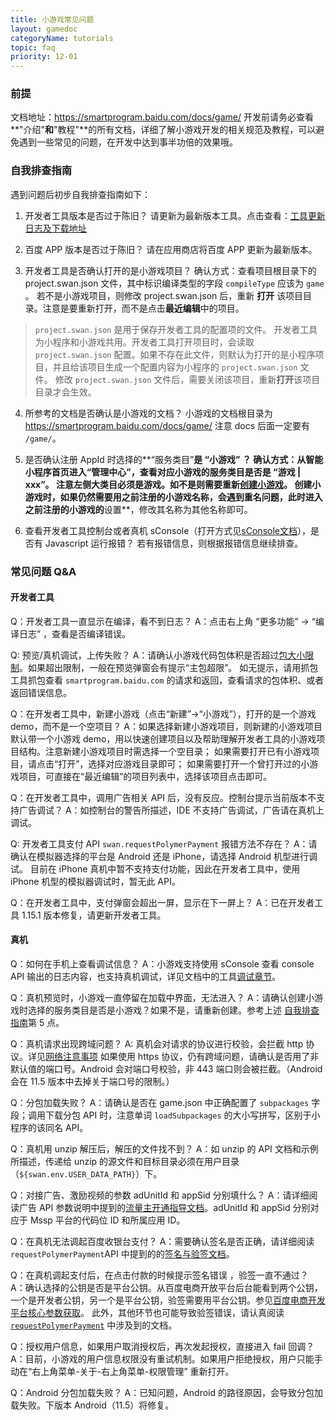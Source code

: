 ```yaml
---
title: 小游戏常见问题
layout: gamedoc
categoryName: tutorials
topic: faq
priority: 12-01
---
```


### 前提
文档地址：https://smartprogram.baidu.com/docs/game/
开发前请务必查看**"介绍"**和**"教程"**的所有文档，详细了解小游戏开发的相关规范及教程，可以避免遇到一些常见的问题，在开发中达到事半功倍的效果哦。

### 自我排查指南
遇到问题后初步自我排查指南如下：
1. 开发者工具版本是否过于陈旧？
请更新为最新版本工具。点击查看：[工具更新日志及下载地址](/tutorials/devtools/uplog/#开发者工具历史更新日志)

2. 百度 APP 版本是否过于陈旧？
请在应用商店将百度 APP 更新为最新版本。

3. 开发者工具是否确认打开的是小游戏项目？
确认方式：查看项目根目录下的 project.swan.json 文件，其中标识编译类型的字段 `compileType` 应该为 `game` 。
若不是小游戏项目，则修改 project.swan.json 后，重新 **打开** 该项目目录。注意是要重新打开，而不是点击**最近编辑**中的项目。

> `project.swan.json` 是用于保存开发者工具的配置项的文件。
开发者工具为小程序和小游戏共用。开发者工具打开项目时，会读取 `project.swan.json` 配置。如果不存在此文件，则默认为打开的是小程序项目，并且给该项目生成一个配置内容为小程序的 `project.swan.json` 文件。
修改 `project.swan.json` 文件后，需要关闭该项目，重新**打开**该项目目录才会生效。

4. 所参考的文档是否确认是小游戏的文档？
小游戏的文档根目录为 https://smartprogram.baidu.com/docs/game/ 注意 docs 后面一定要有 `/game/`。

5. 是否确认注册 AppId 时选择的**“服务类目”**是 **“小游戏”** ？
确认方式：从智能小程序首页进入“管理中心”，查看对应小游戏的服务类目是否是 “游戏 | xxx”。
注意左侧大类目必须是游戏。如不是则需要重新[创建小游戏](http://smartprogram.baidu.com/docs/game/introduction/prerare/register_consummate/)。
创建小游戏时，如果仍然需要用之前注册的小游戏名称，会遇到重名问题，此时进入之前注册的小游戏的**设置**，修改其名称为其他名称即可。

6. 查看开发者工具控制台或者真机 sConsole（打开方式见[sConsole文档](https://smartprogram.baidu.com/docs/game/tutorials/devtools/smartappdebug/#sConsole)），是否有 Javascript 运行报错？
若有报错信息，则根据报错信息继续排查。

### 常见问题 Q&A

#### 开发者工具

Q：开发者工具一直显示在编译，看不到日志？
A：点击右上角 “更多功能” -> “编译日志” ，查看是否编译错误。

Q: 预览/真机调试，上传失败？
A：请确认小游戏代码包体积是否超过[包大小限制](/game/tutorials/subpackages/sub/#包大小限制)。如果超出限制，一般在预览弹窗会有提示“主包超限”。
如无提示，请用抓包工具抓包查看 `smartprogram.baidu.com` 的请求和返回，查看请求的包体积、或者返回错误信息。

Q：在开发者工具中，新建小游戏（点击“新建”->“小游戏”），打开的是一个游戏 demo，而不是一个空项目？
A：如果选择新建小游戏项目，则新建的小游戏项目默认带一个小游戏 demo，用以快速创建项目以及帮助理解开发者工具的小游戏项目结构。注意新建小游戏项目时需选择一个空目录；
如果需要打开已有小游戏项目，请点击“打开”，选择对应游戏目录即可；
如果需要打开一个曾打开过的小游戏项目，可直接在“最近编辑”的项目列表中，选择该项目点击即可。

Q：在开发者工具中，调用广告相关 API 后，没有反应。控制台提示当前版本不支持广告调试？
A：如控制台的警告所描述，IDE 不支持广告调试，广告请在真机上调试。

Q: 开发者工具支付 API `swan.requestPolymerPayment` 报错方法不存在？
A：请确认在模拟器选择的平台是 Android 还是 iPhone，请选择 Android 机型进行调试。
目前在 iPhone 真机中暂不支持支付功能，因此在开发者工具中，使用 iPhone 机型的模拟器调试时，暂无此 API。

Q：在开发者工具中，支付弹窗会超出一屏，显示在下一屏上？
A：已在开发者工具 1.15.1 版本修复，请更新开发者工具。

#### 真机
Q：如何在手机上查看调试信息？
A：小游戏支持使用 sConsole 查看 console API 输出的日志内容，也支持真机调试，详见文档中的工具[调试章节](/game/tutorials/devtools/smartappdebug/)。

Q：真机预览时，小游戏一直停留在加载中界面，无法进入？
A：请确认创建小游戏时选择的服务类目是否是小游戏？如果不是，请重新创建。参考上述 [自我排查指南](./#自我排查指南)第 5 点。

Q：真机请求出现跨域问题？
A: 真机会对请求的协议进行校验，会拦截 http 协议。详见[网络注意事项](/game/tutorials/network/careful/)
如果使用 https 协议，仍有跨域问题，请确认是否用了非默认值的端口号。Android 会对端口号校验，非 443 端口则会被拦截。（Android 会在 11.5 版本中去掉关于端口号的限制。）

Q：分包加载失败？
A：请确认是否在  game.json 中正确配置了 `subpackages` 字段；调用下载分包 API 时，注意单词 `loadSubpackages` 的大小写拼写，区别于小程序的该同名 API。

Q：真机用 unzip 解压后，解压的文件找不到？
A：如 unzip 的 API 文档和示例所描述，传递给 unzip 的源文件和目标目录必须在用户目录（`${swan.env.USER_DATA_PATH}`）下。

Q：对接广告、激励视频的参数 adUnitId 和 appSid 分别填什么？
A：请详细阅读广告 API 参数说明中提到的[流量主开通指导文档](https://smartprogram.baidu.com/docs/game/introduction/flow_open/guide/)。adUnitId 和 appSid 分别对应于 Mssp 平台的代码位 ID 和所属应用 ID。

Q：在真机无法调起百度收银台支付？
A：需要确认签名是否正确，请详细阅读 `requestPolymerPayment`API 中提到的的[签名与验签文档](https://dianshang.baidu.com/platform/doclist/index.html#!/doc/nuomiplus_2_base/sign_v2.md)。

Q：在真机调起支付后，在点击付款的时候提示签名错误 ，验签一直不通过？
A：确认选择的公钥是否是平台公钥。从百度电商开放平台后台能看到两个公钥，一个是开发者公钥，另一个是平台公钥，验签需要用平台公钥。参见[百度电商开发平台核心参数获取](https://dianshang.baidu.com/platform/doclist/index.html#!/doc/nuomiplus_1_guide/mini_program_cashier/parameter.md)。
此外，其他环节也可能导致验签错误，请认真阅读 [`requestPolymerPayment`](/game/api/openApi/requestPolymerPayment/#swan-requestPolymerPayment) 中涉及到的文档。

Q：授权用户信息，如果用户取消授权后，再次发起授权，直接进入 fail 回调？
A：目前，小游戏的用户信息权限没有重试机制。如果用户拒绝授权，用户只能手动在“右上角菜单-关于-右上角菜单-权限管理” 重新打开。

Q：Android 分包加载失败？
A：已知问题，Android 的路径原因，会导致分包加载失败。下版本 Android（11.5）将修复。

